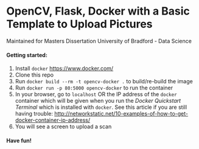 # OpenCV, Flask, Docker with a Basic Template to Upload Pictures

Maintained for Masters Dissertation University of Bradford - Data Science

#### Getting started:

1. Install `docker` https://www.docker.com/
2. Clone this repo
3. Run `docker build --rm -t opencv-docker .` to build/re-build the image
4. Run `docker run -p 80:5000 opencv-docker` to run the container
5. In your browser, go to `localhost` OR the IP address of the `docker` container which will be given when you run the _Docker Quickstart Terminal_ which is installed with `docker`. See this article if you are still having trouble: http://networkstatic.net/10-examples-of-how-to-get-docker-container-ip-address/
6. You will see a screen to upload a scan

#### Have fun!
